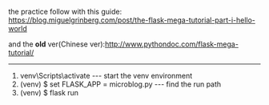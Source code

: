 the practice follow with this guide:
https://blog.miguelgrinberg.com/post/the-flask-mega-tutorial-part-i-hello-world

and the **old** ver(Chinese ver):http://www.pythondoc.com/flask-mega-tutorial/ 

---

1. venv\Scripts\activate  ---  start the venv environment
2. (venv) $ set FLASK_APP = microblog.py  ---  find the run path
3. (venv) $ flask run

 